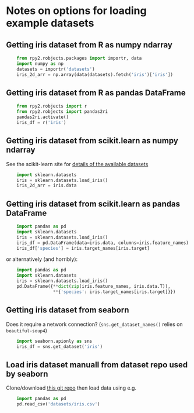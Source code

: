 # Notes on options for loading example datasets

## Getting iris dataset from R as numpy ndarray

```python
    from rpy2.robjects.packages import importr, data
    import numpy as np
    datasets = importr('datasets')
    iris_2d_arr = np.array(data(datasets).fetch('iris')['iris'])
```

## Getting iris dataset from R as pandas DataFrame

```python
    from rpy2.robjects import r
    from rpy2.robjects import pandas2ri
    pandas2ri.activate()
    iris_df = r('iris')
```

## Getting iris dataset from scikit.learn as numpy ndarray

See the scikit-learn site for [details of the available datasets](http://scikit-learn.org/stable/datasets/#toy-datasets)

```python
    import sklearn.datasets
    iris = sklearn.datasets.load_iris()
    iris_2d_arr = iris.data
```

## Getting iris dataset from scikit.learn as pandas DataFrame

```python
    import pandas as pd
    import sklearn.datasets
    iris = sklearn.datasets.load_iris()
    iris_df = pd.DataFrame(data=iris.data, columns=iris.feature_names)
    iris_df['species'] = iris.target_names[iris.target]
```

or alternatively (and horribly):

```python
    import pandas as pd
    import sklearn.datasets
    iris = sklearn.datasets.load_iris()
    pd.DataFrame({**dict(zip(iris.feature_names, iris.data.T)), 
                  **{'species': iris.target_names[iris.target]}})
```

## Getting iris dataset from seaborn

Does it require a network connection? (`sns.get_dataset_names()` relies on `beautiful-soup4`)

```python
    import seaborn.apionly as sns
    iris_df = sns.get_dataset('iris')
```

## Load iris dataset manuall from dataset repo used by seaborn

Clone/download [this git repo](https://github.com/mwaskom/seaborn-data) then load data using e.g.

```python
    import pandas as pd
    pd.read_csv('datasets/iris.csv')
```
